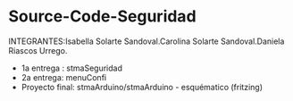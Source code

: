 # Source-Code-Seguridad

INTEGRANTES:Isabella Solarte Sandoval.Carolina Solarte  Sandoval.Daniela Riascos Urrego.

 - 1a entrega : stmaSeguridad
 - 2a entrega: menuConfi 
 - Proyecto final: stmaArduino/stmaArduino
                  - esquématico (fritzing)
